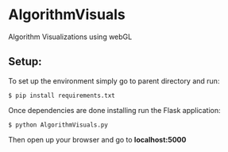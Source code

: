 # AlgorithmVisuals #
Algorithm Visualizations using webGL

## Setup: ##

To set up the environment simply go to parent directory and run:

`$ pip install requirements.txt`

Once dependencies are done installing run the Flask application:

`$ python AlgorithmVisuals.py`

Then open up your browser and go to __localhost:5000__


